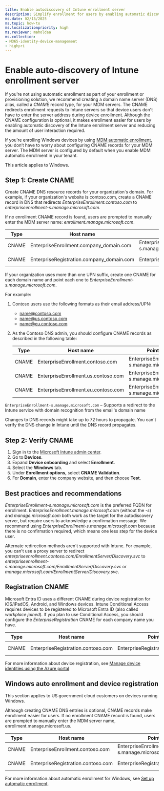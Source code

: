 ```yaml
---
title: Enable autodiscovery of Intune enrollment server
description: Simplify enrollment for users by enabling automatic discovery of the Intune enrollment server.
ms.date: 02/13/2025
ms.topic: how-to
ms.localizationpriority: high
ms.reviewer: maholdaa
ms.collection:
- M365-identity-device-management
- highpri
---
```


# Enable auto-discovery of Intune enrollment server  

If you're not using automatic enrollment as part of your enrollment or provisioning solution, we recommend creating a domain name server (DNS) alias, called a *CNAME* record type, for your MDM servers. The CNAME redirects enrollment requests to Intune servers so that device users don't have to enter the server address during device enrollment. Although the CNAME configuration is optional, it makes enrollment easier for users by enabling automatic discovery of the Intune enrollment server and reducing the amount of user interaction required.

If you're enrolling Windows devices by using [MDM automatic enrollment](windows-enroll.md), you don’t have to worry about configuring CNAME records for your MDM server. The MDM server is configured by default when you enable MDM automatic enrollment in your tenant.  

This article applies to Windows.  

## Step 1: Create CNAME

Create CNAME DNS resource records for your organization's domain. For example, if your organization's website is contoso.com, create a CNAME record in DNS that redirects *EnterpriseEnrollment.contoso.com* to *enterpriseenrollment-s.manage.microsoft.com*.

If no enrollment CNAME record is found, users are prompted to manually enter the MDM server name: *enrollment.manage.microsoft.com*.

| Type | Host name | Points to | TTL |
|----------|---------------|---------------|---|
| CNAME | EnterpriseEnrollment.company_domain.com | EnterpriseEnrollment-s.manage.microsoft.com | One hour |
| CNAME | EnterpriseRegistration.company_domain.com | EnterpriseRegistration.windows.net | One hour |

If your organization uses more than one UPN suffix, create one CNAME for each domain name and point each one to *EnterpriseEnrollment-s.manage.microsoft.com*.

For example:

1. Contoso users use the following formats as their email address/UPN:
    - name@contoso.com
    - name@us.contoso.com
    - name@eu.contoso.com

2. As the Contoso DNS admin, you should configure CNAME records as described in the following table:

   | Type | Host name | Points to | TTL |
   |----------|---------------|---------------|---|
   | CNAME | EnterpriseEnrollment.contoso.com | EnterpriseEnrollment-s.manage.microsoft.com | One hour |
   | CNAME | EnterpriseEnrollment.us.contoso.com | EnterpriseEnrollment-s.manage.microsoft.com | One hour |
   | CNAME | EnterpriseEnrollment.eu.contoso.com | EnterpriseEnrollment-s.manage.microsoft.com | One hour |

`EnterpriseEnrollment-s.manage.microsoft.com` – Supports a redirect to the Intune service with domain recognition from the email's domain name

Changes to DNS records might take up to 72 hours to propagate. You can't verify the DNS change in Intune until the DNS record propagates.

## Step 2: Verify CNAME

1. Sign in to the [Microsoft Intune admin center](https://go.microsoft.com/fwlink/?linkid=2109431).
1. Go to **Devices**.
1. Expand **Device onboarding** and select **Enrollment**.
1. Select the **Windows** tab.
1. Under **Enrollment options**, select **CNAME Validation**.
1. For **Domain**, enter the company website, and then choose **Test**.

## Best practices and recommendations

*EnterpriseEnrollment-s.manage.microsoft.com* is the preferred FQDN for enrollment. *EnterpriseEnrollment.manage.microsoft.com* (without the *-s*) and *manage.microsoft.com* both work as the target for the autodiscovery server, but require users to acknowledge a confirmation message. We recommend using *EnterpriseEnrollment-s.manage.microsoft.com* because there is no confirmation required, which means one less step for the device user.

Alternate redirection methods aren't supported with Intune. For example, you can't use a proxy server to redirect *enterpriseenrollment.contoso.com/EnrollmentServer/Discovery.svc* to *enterpriseenrollment-s.manage.microsoft.com/EnrollmentServer/Discovery.svc* or *manage.microsoft.com/EnrollmentServer/Discovery.svc*.

## Registration CNAME

Microsoft Entra ID uses a different CNAME during device registration for iOS/iPadOS, Android, and Windows devices. Intune Conditional Access requires devices to be registered to Microsoft Entra ID (also called *workplace joined*). If you plan to use Conditional Access, you should configure the *EnterpriseRegistration* CNAME for each company name you have.

| Type | Host name | Points to | TTL |
| --- | --- | --- | --- |
| CNAME | EnterpriseRegistration.contoso.com | EnterpriseRegistration.windows.net | One hour |

For more information about device registration, see
[Manage device identities using the Azure portal](/azure/active-directory/devices/device-management-azure-portal)

## Windows auto enrollment and device registration  

This section applies to US government cloud customers on devices running Windows.  

Although creating CNAME DNS entries is optional, CNAME records make enrollment easier for users. If no enrollment CNAME record is found, users are prompted to manually enter the MDM server name, enrollment.manage.microsoft.us.

| Type | Host name | Points to | TTL |
| --- | --- | --- | --- |
|CNAME | EnterpriseEnrollment.contoso.com | EnterpriseEnrollment-s.manage.microsoft.us | One hour |
|CNAME | EnterpriseRegistration.contoso.com | EnterpriseRegistration.windows.net | One hour |

For more information about automatic enrollment for Windows, see [Set up automatic enrollment](../enrollment/windows-enroll.md).
